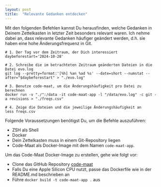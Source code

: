 ```yaml
---
layout: post
title:  "Relevante Gedanken entdecken"
---
```


Mit den folgenden Befehlen kannst Du herausfinden, welche Gedanken in Deinem Zettelkasten in letzter Zeit besonders relevant waren. Ich nehme dabei an, dass relevante Gedanken häufiger geändert werden, d.h. sie haben eine hohe Änderungsfrequenz in Git.

```shell
# 1. Der Tag vor dem Zeitraum, der Dich interessiert
daybeforestart='2024-10-28'

# 2. Schreibe die im betrachteten Zeitraum geänderten Dateien in die Datei evo.log
git log --pretty=format:'[%h] %an %ad %s' --date=short --numstat --after="$daybeforestart" > "./evo.log"

# 3. Benutze code-maat, um die Änderungshäufigkeit pro Datei zu berechnen
docker run -v "./":/data -it code-maat-app -l "/data/evo.log" -c git -a revisions > "./freqs.csv"

# 4. Zeige die Dateien und die jeweilige Änderungshäufigkeit an
less freqs.csv
```

Folgende Voraussetzungen benötigst Du, um die Befehle auszuführen:

- ZSH als Shell
- Docker
- Dein Zettelkasten muss in einem Git-Repository liegen
- Code-Maat als Docker-Image mit dem Namen `code-maat-app`.

Um das Code-Maat Docker-Image zu erstellen, gehe wie folgt vor:

- Clone das GitHub Repository [code-maat](https://github.com/adamtornhill/code-maat)
- Falls Du eine Apple Silicon CPU nutzt, passe das Dockerfile wie in der README.md beschrieben an
- Führe `docker build -t code-maat-app .` aus
